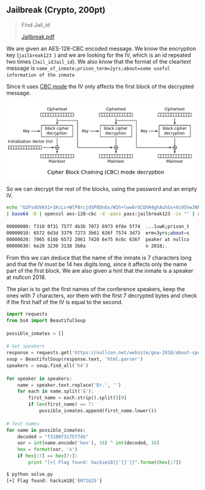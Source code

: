 ## Jailbreak (Crypto, 200pt)

> Find Jail_id
>
> [Jailbreak.pdf](Jailbreak.pdf)

We are given an AES-128-CBC encoded message. We know the encryption key (`jailbreak123 `) and we are looking for the IV, which is an id repeated two times (`Jail_idJail_id`). We also know that the format of the cleartext message is `name_of_inmate;prison_term=2yrs;about=some useful information of the inmate`

Since it uses [CBC mode](https://en.wikipedia.org/wiki/Block_cipher_mode_of_operation#Cipher_Block_Chaining_(CBC)) the IV only affects the first block of the decrypted message.

![](CBC_decryption.png)

So we can decrypt the rest of the blocks, using the password and an empty IV.


```bash
echo "U2FsdGVkX1+1KcLc+WlP8rcjdSP8DnOx/W1h+lww6rGCUVH4ghAuhSs+Xs9ShwJNEFlJ4IWDoG00T4LnAqIMrsY9EODHGc7Jv/Rn1lC/h7k=" \
| base64 -D | openssl aes-128-cbc -d -pass pass:jailbreak123 -iv "" | xxd

00000000: f310 0f31 7577 4b3b 7072 6973 6f6e 5f74  ...1uwK;prison_t
00000010: 6572 6d3d 3379 7273 3b61 626f 7574 3d73  erm=3yrs;about=s
00000020: 7065 616b 6572 2061 7420 6e75 6c6c 636f  peaker at nullco
00000030: 6e20 3230 3138 3b0a                      n 2018;.
```

From this we can deduce that the name of the inmate is 7 characters long and that the IV must be 14 hex digits long, since it affects only the name part of the first block. We are also given a hint that the inmate is a speaker at nullcon 2018.

The plan is to get the first names of the conference speakers, keep the ones with 7 characters, xor them with the first 7 decrypted bytes and check if the first half of the IV is equal to the second.

```python
import requests
from bs4 import BeautifulSoup

possible_inmates = []

# Get speakers
response = requests.get('https://nullcon.net/website/goa-2018/about-speakers.php')
soup = BeautifulSoup(response.text, 'html.parser')
speakers = soup.find_all('h4')

for speaker in speakers:
    name = speaker.text.replace('Dr.', '')
    for each in name.split('&'):
        first_name = each.strip().split()[0]
        if len(first_name) == 7:
            possible_inmates.append(first_name.lower())

# Test names
for name in possible_inmates:
    decoded = "f3100f3175774b"
    xor = int(name.encode('hex'), 16) ^ int(decoded, 16)
    hex = format(xor, 'x')
    if hex[:7] == hex[7:]:
        print "[+] Flag found: hackim18{{'{}'}}".format(hex[:7])
```

```bash
$ python solve.py
[+] Flag found: hackim18{'8071625'}
```
